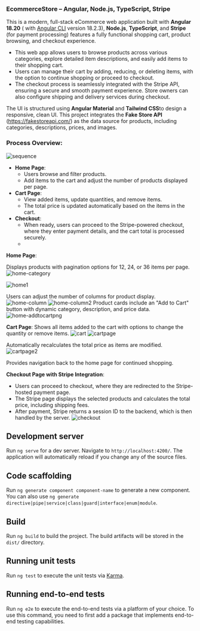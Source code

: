 
### EcommerceStore – Angular, Node.js, TypeScript, Stripe

This is a modern, full-stack eCommerce web application built with **Angular 18.20** ( with [Angular CLI](https://github.com/angular/angular-cli) version 18.2.3), **Node.js**, **TypeScript**, and **Stripe** (for payment processing) features a fully functional shopping cart, product browsing, and checkout experience.

- This web app allows users to browse products across various categories, explore detailed item descriptions, and easily add items to their shopping cart. 
- Users can manage their cart by adding, reducing, or deleting items, with the option to continue shopping or proceed to checkout. 
- The checkout process is seamlessly integrated with the Stripe API, ensuring a secure and smooth payment experience. Store owners can also configure shipping and delivery services during checkout.

The UI is structured using **Angular Material** and **Tailwind CSS**to design a responsive, clean UI. 
This project integrates the **Fake Store API** (https://fakestoreapi.com/) as the data source for products, including categories, descriptions, prices, and images.



### Process Overview:
 ![sequence](https://github.com/user-attachments/assets/60a28b1f-02da-4b0f-b098-bb65b26e62d0)
- **Home Page**: 
  - Users browse and filter products.
  - Add items to the cart and adjust the number of products displayed per page.
- **Cart Page**: 
  - View added items, update quantities, and remove items.
  - The total price is updated automatically based on the items in the cart.
- **Checkout**: 
  - When ready, users can proceed to the Stripe-powered checkout, where they enter payment details, and the cart total is processed securely.
  - 
 **Home Page**: 

Displays products with pagination options for 12, 24, or 36 items per page.
![home-category](https://github.com/user-attachments/assets/1cadde9f-27ac-4a07-9606-665febe26cb1)

![home1](https://github.com/user-attachments/assets/c991da36-d3d0-4333-8df7-63225b41d197)

Users can adjust the number of columns for product display.
![home-column](https://github.com/user-attachments/assets/ec3e1483-f8ec-4d40-8be4-661f94384282)
![home-column2](https://github.com/user-attachments/assets/68e55bae-dfeb-4dca-936c-807287df7715)
Product cards include an "Add to Cart" button with dynamic category, description, and price data.
![home-addtocartpng](https://github.com/user-attachments/assets/b9f73a5c-9680-48ce-b1b8-2b06c48c0a85)

 **Cart Page**: 
Shows all items added to the cart with options to change the quantity or remove items.
![cart](https://github.com/user-attachments/assets/11d003c4-8966-4c84-a07e-b576061bd1a8)
![cartpage](https://github.com/user-attachments/assets/bf80e00a-9e0b-4184-aabf-ab2c3090a519)

Automatically recalculates the total price as items are modified.
![cartpage2](https://github.com/user-attachments/assets/302d146b-caac-4881-9018-271cd95e8382)

Provides navigation back to the home page for continued shopping.

**Checkout Page with Stripe Integration**: 
   - Users can proceed to checkout, where they are redirected to the Stripe-hosted payment page.
   - The Stripe page displays the selected products and calculates the total price, including shipping fees.
   - After payment, Stripe returns a session ID to the backend, which is then handled by the server.
![checkout](https://github.com/user-attachments/assets/51966f75-5b5b-4e2b-9260-c152e20cccf3)


 

## Development server

Run `ng serve` for a dev server. Navigate to `http://localhost:4200/`. The application will automatically reload if you change any of the source files.

## Code scaffolding

Run `ng generate component component-name` to generate a new component. You can also use `ng generate directive|pipe|service|class|guard|interface|enum|module`.

## Build

Run `ng build` to build the project. The build artifacts will be stored in the `dist/` directory.

## Running unit tests

Run `ng test` to execute the unit tests via [Karma](https://karma-runner.github.io).

## Running end-to-end tests

Run `ng e2e` to execute the end-to-end tests via a platform of your choice. To use this command, you need to first add a package that implements end-to-end testing capabilities.

